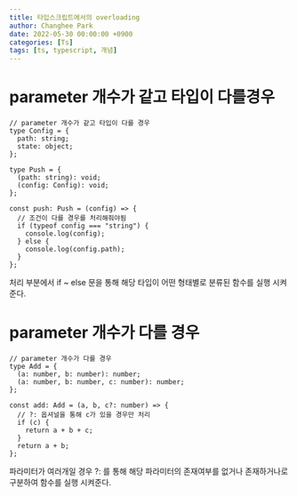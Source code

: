 ```yaml
---
title: 타입스크립트에서의 overloading
author: Changhee Park
date: 2022-05-30 00:00:00 +0900
categories: [Ts]
tags: [ts, typescript, 개념]
---
```


# parameter 개수가 같고 타입이 다를경우

```tsx
// parameter 개수가 같고 타입이 다를 경우
type Config = {
  path: string;
  state: object;
};

type Push = {
  (path: string): void;
  (config: Config): void;
};

const push: Push = (config) => {
  // 조건이 다를 경우를 처리해줘야됨
  if (typeof config === "string") {
    console.log(config);
  } else {
    console.log(config.path);
  }
};
```

처리 부분에서 if ~ else 문을 통해 해당 타입이 어떤 형태별로 분류된 함수를 실행 시켜준다.

# parameter 개수가 다를 경우

```tsx
// parameter 개수가 다를 경우
type Add = {
  (a: number, b: number): number;
  (a: number, b: number, c: number): number;
};

const add: Add = (a, b, c?: number) => {
  // ?: 옵셔널을 통해 c가 있을 경우만 처리
  if (c) {
    return a + b + c;
  }
  return a + b;
};
```

파라미터가 여러개일 경우 ?: 를 통해 해당 파라미터의 존재여부를 없거나 존재하거나로 구분하여 함수를 실행 시켜준다.
